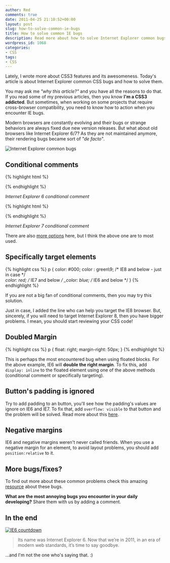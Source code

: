 ```yaml
---
author: Red
comments: true
date: 2011-04-25 21:10:52+00:00
layout: post
slug: how-to-solve-common-ie-bugs
title: How to solve common IE bugs
description: Read more about how to solve Internet Explorer common bugs.
wordpress_id: 1068
categories:
- CSS
tags:
- CSS
---
```


Lately, I wrote more about CSS3 features and its awesomeness. Today's article is about Internet Explorer common CSS bugs and how to solve them.

You may ask me _"why this article?"_ and you have all the reasons to do that. If you read some of my previous articles, then you know **I'm a CSS3 addicted**. But sometimes, when working on some projects that require cross-browser compatibility, you need to know how to action when you encounter IE bugs.

Modern browsers are constantly evolving and their bugs or strange behaviors are always fixed due new version releases. But what about old browsers like Internet Explorer 6/7? As they are not maintained anymore, their rendering bugs became sort of _"de facto"_.

![Internet Explorer common bugs](http://www.red-team-design.com/wp-content/uploads/2011/04/ie-common-bugs.jpg)

<!-- more -->

## Conditional comments

{% highlight html %}
<!--[if IE 6]>
        IE6 stuff
<![endif]-->
{% endhighlight %}

_Internet Explorer 6 conditional comment_

{% highlight html %}
<!--[if IE 7]>
        IE7 stuff
<![endif]-->
{% endhighlight %}

_Internet Explorer 7 conditional comment_

There are also [more options](http://msdn.microsoft.com/en-us/library/ms537512%28v=vs.85%29.aspx) here, but I think the above one are to most used.

## Specifically target elements

{% highlight css %}
p {
  color: #000;
  color : green\9; /* IE8 and below - just in case */  
  *color: red; /* IE7 and below */
  _color: blue; /* IE6 and below */
}
{% endhighlight %}

If you are not a big fan of conditional comments, then you may try this solution. 

Just in case, I added the line who can help you target the IE8 browser. But, sincerely, if you will need to target Internet Explorer 8, then you have bigger problems. I mean, you should start reviewing your CSS code!



## Doubled Margin

{% highlight css %}
p {
  float: right;
  margin-right: 50px;
}
{% endhighlight %}

This is perhaps the most encountered bug when using floated blocks. For the above example, IE6 will **double the right margin**. To fix this, add `display: inline` to the floated element using one of the above methods (conditional comment or specifically targeting).

## Button's padding is ignored

Try to add padding to an button, you'll see how the padding's values are ignore on IE6 and IE7. To fix that, add `overflow: visible` to that button and the problem will be solved. Read more about this [here](http://www.mrkirkland.com/internet-explorer-submit-button-horizontal-padding/).

## Negative margins

IE6 and negative margins weren't never called friends. When you use a negative margin for an element, to avoid layout problems, you should add `position:relative` to it.

## More bugs/fixes?

To find out more about these common problems check this amazing [resource](http://www.positioniseverything.net/explorer.html) about these bugs. 

**What are the most annoying bugs you encounter in your daily developing?** Share them with us by adding a comment.

## In the end

[![IE6 countdown](http://www.red-team-design.com/wp-content/uploads/2011/04/ie6-countdown.jpg)](http://ie6countdown.com/)

> Its name was Internet Explorer 6. Now that we’re in 2011, in an era of modern web standards, it’s time to say goodbye.

...and I'm not the one who's saying that. :)
